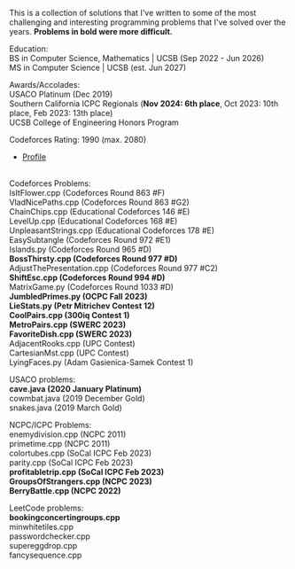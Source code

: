 This is a collection of solutions that I've written to some of the most challenging and interesting programming problems that I've solved over the years. **Problems in bold were more difficult.**

Education: \
BS in Computer Science, Mathematics | UCSB (Sep 2022 - Jun 2026) \
MS in Computer Science | UCSB (est. Jun 2027)

Awards/Accolades: \
USACO Platinum (Dec 2019) \
Southern California ICPC Regionals (**Nov 2024: 6th place**, Oct 2023: 10th place, Feb 2023: 13th place) \
UCSB College of Engineering Honors Program 

Codeforces Rating: 1990 (max. 2080)
- [Profile](https://codeforces.com/profile/diss_quack)
  
\
Codeforces Problems: \
IsItFlower.cpp (Codeforces Round 863 #F) \
VladNicePaths.cpp (Codeforces Round 863 #G2) \
ChainChips.cpp (Educational Codeforces 146 #E) \
LevelUp.cpp (Educational Codeforces 168 #E) \
UnpleasantStrings.cpp (Educational Codeforces 178 #E) \
EasySubtangle (Codeforces Round 972 #E1) \
Islands.py (Codeforces Round 965 #D) \
**BossThirsty.cpp (Codeforces Round 977 #D)** \
AdjustThePresentation.cpp (Codeforces Round 977 #C2) \
**ShiftEsc.cpp (Codeforces Round 994 #D)** \
MatrixGame.py (Codeforces Round 1033 #D) \
**JumbledPrimes.py (OCPC Fall 2023)** \
**LieStats.py (Petr Mitrichev Contest 12)** \
**CoolPairs.cpp (300iq Contest 1)** \
**MetroPairs.cpp (SWERC 2023)** \
**FavoriteDish.cpp (SWERC 2023)** \
AdjacentRooks.cpp (UPC Contest) \
CartesianMst.cpp (UPC Contest) \
LyingFaces.py (Adam Gasienica-Samek Contest 1)

USACO problems: \
**cave.java (2020 January Platinum)** \
cowmbat.java (2019 December Gold) \
snakes.java (2019 March Gold) 

NCPC/ICPC Problems: \
enemydivision.cpp (NCPC 2011) \
primetime.cpp (NCPC 2011) \
colortubes.cpp (SoCal ICPC Feb 2023) \
parity.cpp (SoCal ICPC Feb 2023) \
**profitabletrip.cpp (SoCal ICPC Feb 2023)** \
**GroupsOfStrangers.cpp (NCPC 2023)** \
**BerryBattle.cpp (NCPC 2022)**

LeetCode problems: \
**bookingconcertingroups.cpp** \
minwhitetiles.cpp \
passwordchecker.cpp \
supereggdrop.cpp \
fancysequence.cpp
